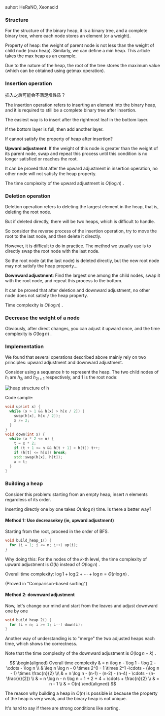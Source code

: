 auhor: HeRaNO, Xeonacid

### Structure

For the structure of the binary heap, it is a binary tree, and a complete binary tree, where each node stores an element (or a weight).

Property of heap: the weight of parent node is not less than the weight of child node (max heap). Similarly, we can define a min heap. This article takes the max heap as an example. 

Due to the nature of the heap, the root of the tree stores the maximum value (which can be obtained using getmax operation).

### Insertion operation

插入之后可能会不满足堆性质？

The insertion operation refers to inserting an element into the binary heap, and it is required to still be a complete binary tree after insertion.

The easiest way is to insert after the rightmost leaf in the bottom layer.

If the bottom layer is full, then add another layer.

If cannot satisfy the property of heap after insertion?

 **Upward adjustment**: If the weight of this node is greater than the weight of its parent node, swap and repeat this process until this condition is no longer satisfied or reaches the root.

It can be proved that after the upward adjustment in insertion operation, no other node will not satisfy the heap property.

The time complexity of the upward adjustment is $O(\log n)$ .

### Deletion operation

Deletion operation refers to deleting the largest element in the heap, that is, deleting the root node.

But if deleted directly, there will be two heaps, which is difficult to handle.

So consider the reverse process of the insertion operation, try to move the root to the last node, and then delete it directly.

However, it is difficult to do in practice. The method we usually use is to directly swap the root node with the last node.

So the root node (at the last node) is deleted directly, but the new root node may not satisfy the heap property...

 **Downward adjustment**: Find the largest one among the child nodes, swap it with the root node, and repeat this process to the bottom.

It can be proved that after deletion and downward adjustment, no other node does not satisfy the heap property.

Time complexity is $O(\log n)$ .

### Decrease the weight of a node

Obviously, after direct changes, you can adjust it upward once, and the time complexity is $O(\log n)$ .

### Implementation

We found that several operations described above mainly rely on two principles: upward adjustment and downward adjustment.

Consider using a sequence $h$ to represent the heap. The two child nodes of $h_i$ are $h_{2i}$ and $h_{2i+1}$ respectively, and $1$ is the root node:

![heap structure of h](./images/binary-heap1.png)

Code sample:

```cpp
void up(int x) {
  while (x > 1 && h[x] > h[x / 2]) {
    swap(h[x], h[x / 2]);
    x /= 2;
  }
}
void down(int x) {
  while (x * 2 <= n) {
    t = x * 2;
    if (t + 1 <= n && h[t + 1] > h[t]) t++;
    if (h[t] <= h[x]) break;
    std::swap(h[x], h[t]);
    x = t;
  }
}
```

### Building a heap

Consider this problem: starting from an empty heap, insert $n$ elements regardless of its order.

Inserting directly one by one takes $O(n \log n)$ time. Is there a better way?

#### Method 1: Use decreasekey (ie, upward adjustment)

Starting from the root, proceed in the order of BFS.

```cpp
void build_heap_1() {
  for (i = 1; i <= n; i++) up(i);
}
```

Why doing this: For the nodes of the $k$-th level, the time complexity of upward adjustment is $O(k)$ instead of $O(\log n)$ .

Overall time complexity: $\log 1 + \log 2 + \cdots + \log n = \Theta(n \log n)$ .

(Proved in "Comparison-based sorting")

#### Method 2: downward adjustment

Now, let's change our mind and start from the leaves and adjust downward one by one

```cpp
void build_heap_2() {
  for (i = n; i >= 1; i--) down(i);
}
```

Another way of understanding is to "merge" the two adjusted heaps each time, which shows the correctness.

Note that the time complexity of the downward adjustment is $O(\log n - k)$ .

$$
\begin{aligned}
Overall time complexity & = n \log n - \log 1 - \log 2 - \cdots - \log n \\
& \leq n \log n - 0 \times 2^0 - 1 \times 2^1 -\cdots - (\log n - 1) \times \frac{n}{2} \\\
& = n \log n - (n-1) - (n-2) - (n-4) - \cdots - (n-\frac{n}{2}) \\
& = n \log n - n \log n + 1 + 2 + 4 + \cdots + \frac{n}{2} \\
& = n - 1 \\ &  = O(n)
\end{aligned}
$$

The reason why building a heap in $O(n)$ is possible is because the property of the heap is very weak, and the binary heap is not unique.

It's hard to say if there are strong conditions like sorting.